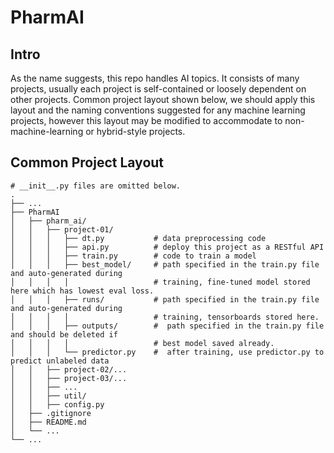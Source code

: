 # PharmAI

## Intro
As the name suggests, this repo handles AI topics. It consists of many projects, usually each 
project is self-contained or loosely dependent on other projects. Common project layout shown below, we should apply 
this layout and the naming conventions suggested for any machine learning projects, however this layout may be modified
to accommodate to non-machine-learning or hybrid-style projects.

## Common Project Layout
```
# __init__.py files are omitted below.
.
├── ...
├── PharmAI                    
│   ├── pharm_ai/   
│   │   ├── project-01/
│   │   │   ├── dt.py           # data preprocessing code
│   │   │   ├── api.py          # deploy this project as a RESTful API
│   │   │   ├── train.py        # code to train a model
│   │   │   ├── best_model/     # path specified in the train.py file and auto-generated during 
│   │   │   │                   # training, fine-tuned model stored here which has lowest eval loss.
│   │   │   ├── runs/           # path specified in the train.py file and auto-generated during 
│   │   │   │                   # training, tensorboards stored here.
│   │   │   ├── outputs/        #  path specified in the train.py file and should be deleted if 
│   │   │   │                   # best model saved already.
│   │   │   └── predictor.py    #  after training, use predictor.py to predict unlabeled data             
│   │   ├── project-02/...
│   │   ├── project-03/...
│   │   ├── ...
│   │   ├── util/
│   │   ├── config.py
│   ├── .gitignore
│   ├── README.md
│   └── ...
└── ...
```
   